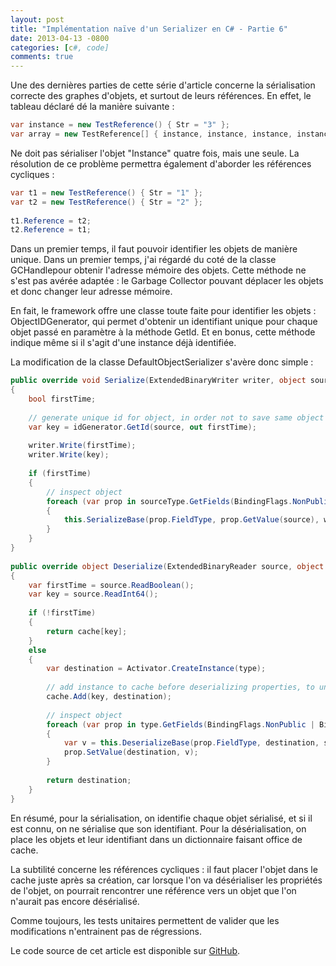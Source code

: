 ```yaml
---
layout: post
title: "Implémentation naïve d'un Serializer en C# - Partie 6"
date: 2013-04-13 -0800
categories: [c#, code]
comments: true
---
```


Une des dernières parties de cette série d'article concerne la sérialisation correcte des graphes d'objets, et surtout de leurs références. En effet, le tableau déclaré dé la manière suivante :

```` csharp
var instance = new TestReference() { Str = "3" };
var array = new TestReference[] { instance, instance, instance, instance };
````

Ne doit pas sérialiser l'objet "Instance" quatre fois, mais une seule. La résolution de ce problème permettra également d'aborder les références cycliques :

```` csharp
var t1 = new TestReference() { Str = "1" };
var t2 = new TestReference() { Str = "2" };
 
t1.Reference = t2;
t2.Reference = t1;
````

Dans un premier temps, il faut pouvoir identifier les objets de manière unique. Dans un premier temps, j'ai régardé du coté de la classe GCHandlepour obtenir l'adresse mémoire des objets. Cette méthode ne s'est pas avérée adaptée : le Garbage Collector pouvant déplacer les objets et donc changer leur adresse mémoire.

En fait, le framework offre une classe toute faite pour identifier les objets : ObjectIDGenerator, qui permet d'obtenir un identifiant unique pour chaque objet passé en paramètre à la méthode GetId. Et en bonus, cette méthode indique même si il s'agit d'une instance déjà identifiée.

La modification de la classe DefaultObjectSerializer s'avère donc simple :

```` csharp
public override void Serialize(ExtendedBinaryWriter writer, object source, Type sourceType)
{
    bool firstTime;
 
    // generate unique id for object, in order not to save same object multiple times
    var key = idGenerator.GetId(source, out firstTime);
 
    writer.Write(firstTime);
    writer.Write(key);
 
    if (firstTime)
    {
        // inspect object
        foreach (var prop in sourceType.GetFields(BindingFlags.NonPublic | BindingFlags.Instance | BindingFlags.Public).OrderBy(x => x.Name))
        {
            this.SerializeBase(prop.FieldType, prop.GetValue(source), writer);
        }
    }
}
 
public override object Deserialize(ExtendedBinaryReader source, object target, Type type)
{
    var firstTime = source.ReadBoolean();
    var key = source.ReadInt64();
 
    if (!firstTime)
    {
        return cache[key];
    }
    else
    {
        var destination = Activator.CreateInstance(type);
 
        // add instance to cache before deserializing properties, to untangle eventual cyclic dependencies
        cache.Add(key, destination);
 
        // inspect object
        foreach (var prop in type.GetFields(BindingFlags.NonPublic | BindingFlags.Instance | BindingFlags.Public).OrderBy(x => x.Name))
        {
            var v = this.DeserializeBase(prop.FieldType, destination, source);
            prop.SetValue(destination, v);
        }
 
        return destination;
    }
}
````

En résumé, pour la sérialisation, on identifie chaque objet sérialisé, et si il est connu, on ne sérialise que son identifiant. Pour la désérialisation, on place les objets et leur identifiant dans un dictionnaire faisant office de cache.

La subtilité concerne les références cycliques : il faut placer l'objet dans le cache juste après sa création, car lorsque l'on va désérialiser les propriétés de l'objet, on pourrait rencontrer une référence vers un objet que l'on n'aurait pas encore désérialisé.

Comme toujours, les tests unitaires permettent de valider que les modifications n'entrainent pas de régressions.

Le code source de cet article est disponible sur [GitHub](https://github.com/mathieubrun/Samples.SerializerFun).